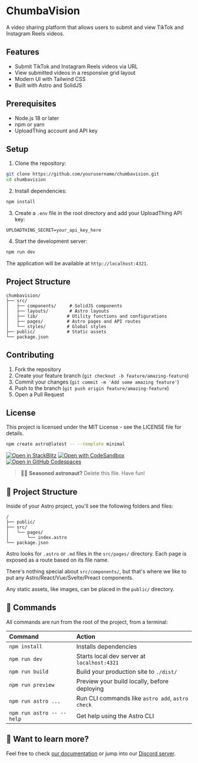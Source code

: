 # ChumbaVision

A video sharing platform that allows users to submit and view TikTok and Instagram Reels videos.

## Features

- Submit TikTok and Instagram Reels videos via URL
- View submitted videos in a responsive grid layout
- Modern UI with Tailwind CSS
- Built with Astro and SolidJS

## Prerequisites

- Node.js 18 or later
- npm or yarn
- UploadThing account and API key

## Setup

1. Clone the repository:
```bash
git clone https://github.com/yourusername/chumbavision.git
cd chumbavision
```

2. Install dependencies:
```bash
npm install
```

3. Create a `.env` file in the root directory and add your UploadThing API key:
```
UPLOADTHING_SECRET=your_api_key_here
```

4. Start the development server:
```bash
npm run dev
```

The application will be available at `http://localhost:4321`.

## Project Structure

```
chumbavision/
├── src/
│   ├── components/     # SolidJS components
│   ├── layouts/        # Astro layouts
│   ├── lib/           # Utility functions and configurations
│   ├── pages/         # Astro pages and API routes
│   └── styles/        # Global styles
├── public/            # Static assets
└── package.json
```

## Contributing

1. Fork the repository
2. Create your feature branch (`git checkout -b feature/amazing-feature`)
3. Commit your changes (`git commit -m 'Add some amazing feature'`)
4. Push to the branch (`git push origin feature/amazing-feature`)
5. Open a Pull Request

## License

This project is licensed under the MIT License - see the LICENSE file for details.

```sh
npm create astro@latest -- --template minimal
```

[![Open in StackBlitz](https://developer.stackblitz.com/img/open_in_stackblitz.svg)](https://stackblitz.com/github/withastro/astro/tree/latest/examples/minimal)
[![Open with CodeSandbox](https://assets.codesandbox.io/github/button-edit-lime.svg)](https://codesandbox.io/p/sandbox/github/withastro/astro/tree/latest/examples/minimal)
[![Open in GitHub Codespaces](https://github.com/codespaces/badge.svg)](https://codespaces.new/withastro/astro?devcontainer_path=.devcontainer/minimal/devcontainer.json)

> 🧑‍🚀 **Seasoned astronaut?** Delete this file. Have fun!

## 🚀 Project Structure

Inside of your Astro project, you'll see the following folders and files:

```text
/
├── public/
├── src/
│   └── pages/
│       └── index.astro
└── package.json
```

Astro looks for `.astro` or `.md` files in the `src/pages/` directory. Each page is exposed as a route based on its file name.

There's nothing special about `src/components/`, but that's where we like to put any Astro/React/Vue/Svelte/Preact components.

Any static assets, like images, can be placed in the `public/` directory.

## 🧞 Commands

All commands are run from the root of the project, from a terminal:

| Command                   | Action                                           |
| :------------------------ | :----------------------------------------------- |
| `npm install`             | Installs dependencies                            |
| `npm run dev`             | Starts local dev server at `localhost:4321`      |
| `npm run build`           | Build your production site to `./dist/`          |
| `npm run preview`         | Preview your build locally, before deploying     |
| `npm run astro ...`       | Run CLI commands like `astro add`, `astro check` |
| `npm run astro -- --help` | Get help using the Astro CLI                     |

## 👀 Want to learn more?

Feel free to check [our documentation](https://docs.astro.build) or jump into our [Discord server](https://astro.build/chat).
